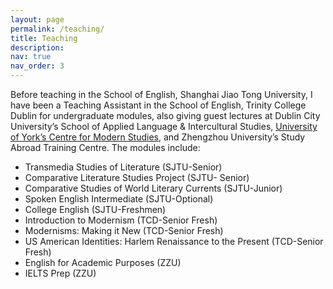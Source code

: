 ```yaml
---
layout: page
permalink: /teaching/
title: Teaching
description:
nav: true
nav_order: 3
---
```


Before teaching in the School of English, Shanghai Jiao Tong University, I have been a Teaching Assistant in the School of English, Trinity College Dublin for undergraduate modules, also giving guest lectures at Dublin City University’s School of Applied Language & Intercultural Studies, [University of York’s Centre for Modern Studies](https://www.york.ac.uk/modernstudies/events/2019-20/summer/linguistic-landscape/), and Zhengzhou University’s Study Abroad Training Centre. The modules include:
-	Transmedia Studies of Literature (SJTU-Senior)
-	Comparative Literature Studies Project (SJTU- Senior)
-	Comparative Studies of World Literary Currents (SJTU-Junior)
-	Spoken English Intermediate (SJTU-Optional)
-	College English (SJTU-Freshmen)
-	Introduction to Modernism (TCD-Senior Fresh)
-	Modernisms: Making it New (TCD-Senior Fresh)
-	US American Identities: Harlem Renaissance to the Present (TCD-Senior Fresh)
-	English for Academic Purposes (ZZU)
-	IELTS Prep (ZZU)
